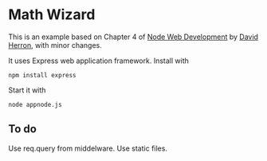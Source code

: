 # Math Wizard

This is an example based on Chapter 4 of [Node Web Development](http://www.amazon.com/Node-Web-Development-David-Herron/dp/184951514X) by [David Herron](http://davidherron.com/), with minor changes.

It uses Express web application framework. Install with

    npm install express

Start it with

    node appnode.js
	
## To do

Use req.query from middelware.
Use static files.
